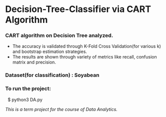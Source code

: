 # Decision-Tree-Classifier via CART Algorithm

### CART algorithm on Decision Tree analyzed. 
* The accuracy is validated through K-Fold Cross Validation(for various k) and bootstrap estimation strategies.
* The results are shown through variety of metrics like recall, confusion matrix and precision.

### Dataset(for classification) : Soyabean

### To run the project: 
&nbsp; $ python3 DA.py

*This is a term project for the course of Data Analytics.*

